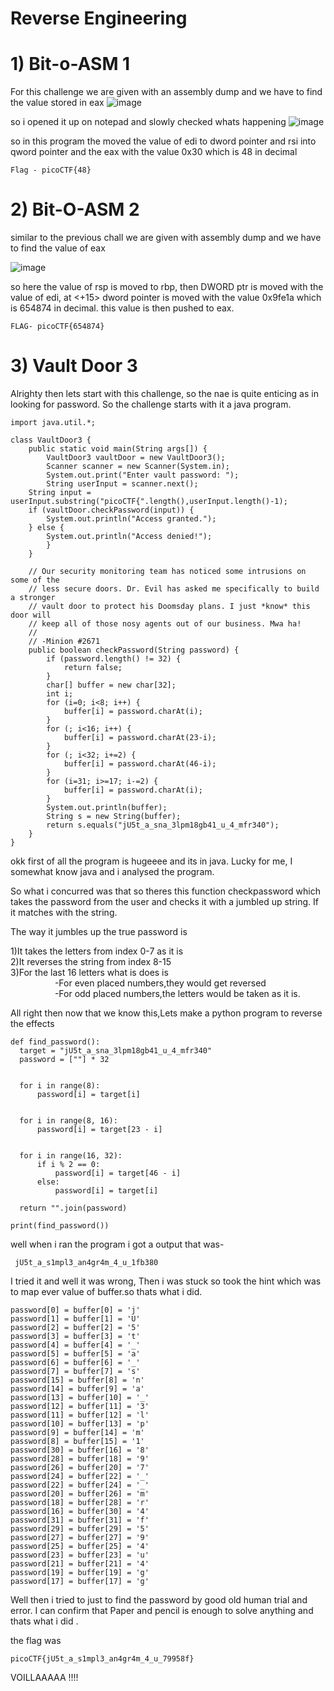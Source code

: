 # Reverse Engineering

# 1) Bit-o-ASM 1

For this challenge we are given with an assembly dump and we have to find the value stored in eax 
![image](https://github.com/user-attachments/assets/e02f983c-1b53-47a0-a47c-138b37b3d371)

so i opened it up on notepad and slowly checked whats happening 
![image](https://github.com/user-attachments/assets/285229d6-13d3-4b8d-8d4c-d62158faf481)

so in this program the moved the value of edi to dword pointer and rsi into qword pointer and the eax with the value 0x30 which is 48 in decimal
```
Flag - picoCTF{48}

```

# 2) Bit-O-ASM 2

similar to the previous chall we are given with assembly dump and we have to find the value of eax

![image](https://github.com/user-attachments/assets/aaaad8ef-8ff5-4078-8d0c-2e3ee3c38211)

so here the value of rsp is moved to rbp, then DWORD ptr is moved with the value of edi, at <+15> dword pointer is moved with the value 0x9fe1a which is 654874 in decimal. this value is then pushed to eax.

```
FLAG- picoCTF{654874}

```
# 3) Vault Door 3

Alrighty then lets start with this challenge, so the nae is quite enticing as in looking for password. So the challenge starts with it a java program.

```
import java.util.*;

class VaultDoor3 {
    public static void main(String args[]) {
        VaultDoor3 vaultDoor = new VaultDoor3();
        Scanner scanner = new Scanner(System.in);
        System.out.print("Enter vault password: ");
        String userInput = scanner.next();
	String input = userInput.substring("picoCTF{".length(),userInput.length()-1);
	if (vaultDoor.checkPassword(input)) {
	    System.out.println("Access granted.");
	} else {
	    System.out.println("Access denied!");
        }
    }

    // Our security monitoring team has noticed some intrusions on some of the
    // less secure doors. Dr. Evil has asked me specifically to build a stronger
    // vault door to protect his Doomsday plans. I just *know* this door will
    // keep all of those nosy agents out of our business. Mwa ha!
    //
    // -Minion #2671
    public boolean checkPassword(String password) {
        if (password.length() != 32) {
            return false;
        }
        char[] buffer = new char[32];
        int i;
        for (i=0; i<8; i++) {
            buffer[i] = password.charAt(i);
        }
        for (; i<16; i++) {
            buffer[i] = password.charAt(23-i);
        }
        for (; i<32; i+=2) {
            buffer[i] = password.charAt(46-i);
        }
        for (i=31; i>=17; i-=2) {
            buffer[i] = password.charAt(i);
        }
        System.out.println(buffer);
        String s = new String(buffer);
        return s.equals("jU5t_a_sna_3lpm18gb41_u_4_mfr340");
    }
}
```

okk first of all the program is hugeeee and its in java. Lucky for me, I somewhat know java and i analysed the program.

So what i concurred was that so theres this function checkpassword which takes the password from the user and checks it with a jumbled up string. If it matches with the string. 

The way it jumbles up the true password is

1)It takes the letters from index 0-7 as it is\
2)It reverses the string from index 8-15\
3)For the last 16 letters what is does is\
&nbsp;&nbsp;&nbsp;&nbsp;&nbsp;&nbsp;&nbsp;&nbsp;&nbsp;&nbsp;&nbsp;&nbsp;&nbsp;&nbsp;&nbsp;&nbsp;&nbsp;&nbsp;-For even placed numbers,they would get reversed\
&nbsp;&nbsp;&nbsp;&nbsp;&nbsp;&nbsp;&nbsp;&nbsp;&nbsp;&nbsp;&nbsp;&nbsp;&nbsp;&nbsp;&nbsp;&nbsp;&nbsp;&nbsp;-For odd placed numbers,the letters would be taken as it is.

All right then now that we know this,Lets make a python program to reverse the effects
```
def find_password():
  target = "jU5t_a_sna_3lpm18gb41_u_4_mfr340"
  password = [""] * 32  

 
  for i in range(8):
      password[i] = target[i]

  
  for i in range(8, 16):
      password[i] = target[23 - i]


  for i in range(16, 32):
      if i % 2 == 0:
          password[i] = target[46 - i]
      else:
          password[i] = target[i]

  return "".join(password)
  
print(find_password())
```
well when i ran the program i got a output that was-
```
 jU5t_a_s1mpl3_an4gr4m_4_u_1fb380
```
I tried it and well it was wrong, Then i was stuck so took the hint which was to map ever value of buffer.so thats what i did.
```
password[0] = buffer[0] = 'j'
password[1] = buffer[1] = 'U'
password[2] = buffer[2] = '5'
password[3] = buffer[3] = 't'
password[4] = buffer[4] = '_'
password[5] = buffer[5] = 'a'
password[6] = buffer[6] = '_'
password[7] = buffer[7] = 's'
password[15] = buffer[8] = 'n'
password[14] = buffer[9] = 'a'
password[13] = buffer[10] = '_'
password[12] = buffer[11] = '3'
password[11] = buffer[12] = 'l'
password[10] = buffer[13] = 'p'
password[9] = buffer[14] = 'm'
password[8] = buffer[15] = '1'
password[30] = buffer[16] = '8'
password[28] = buffer[18] = '9'
password[26] = buffer[20] = '7'
password[24] = buffer[22] = '_'
password[22] = buffer[24] = '_'
password[20] = buffer[26] = 'm'
password[18] = buffer[28] = 'r'
password[16] = buffer[30] = '4'
password[31] = buffer[31] = 'f'
password[29] = buffer[29] = '5'
password[27] = buffer[27] = '9'
password[25] = buffer[25] = '4'
password[23] = buffer[23] = 'u'
password[21] = buffer[21] = '4'
password[19] = buffer[19] = 'g'
password[17] = buffer[17] = 'g'
```

Well then i tried to just to find the password by good old human trial and error. I can confirm that Paper and pencil is enough to solve anything and thats what i did .

the flag was

```
picoCTF{jU5t_a_s1mpl3_an4gr4m_4_u_79958f}

```

VOILLAAAAA !!!!


